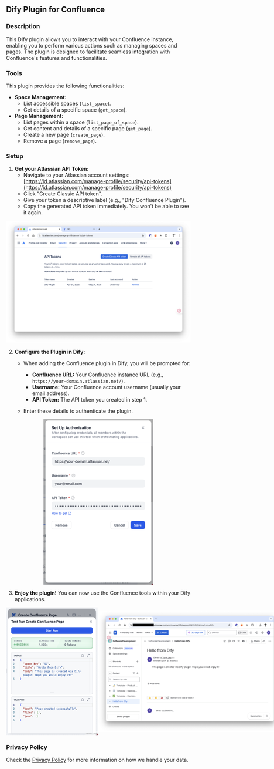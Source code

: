 ## Dify Plugin for Confluence

### Description

This Dify plugin allows you to interact with your Confluence instance, enabling you to perform various actions such as managing spaces and pages. The plugin is designed to facilitate seamless integration with Confluence's features and functionalities.

### Tools

This plugin provides the following functionalities:

*   **Space Management:**
    *   List accessible spaces (`list_space`).
    *   Get details of a specific space (`get_space`).
*   **Page Management:**
    *   List pages within a space (`list_page_of_space`).
    *   Get content and details of a specific page (`get_page`).
    *   Create a new page (`create_page`).
    *   Remove a page (`remove_page`).

### Setup

1.  **Get your Atlassian API Token:**
    *   Navigate to your Atlassian account settings: [https://id.atlassian.com/manage-profile/security/api-tokens](https://id.atlassian.com/manage-profile/security/api-tokens)
    *   Click "Create Classic API token".
    *   Give your token a descriptive label (e.g., "Dify Confluence Plugin").
    *   Copy the generated API token immediately. You won't be able to see it again.

![get-token](_assets/get-token.png)

2.  **Configure the Plugin in Dify:**
    *   When adding the Confluence plugin in Dify, you will be prompted for:
        *   **Confluence URL:** Your Confluence instance URL (e.g., `https://your-domain.atlassian.net/`).
        *   **Username:** Your Confluence account username (usually your email address).
        *   **API Token:** The API token you created in step 1.

    *   Enter these details to authenticate the plugin.

<div style="display: flex; justify-content: center; align-items: center;">
    <img src="_assets/auth.png" alt="Authentication Example" width="300px"/>
</div>

3.  **Enjoy the plugin!** You can now use the Confluence tools within your Dify applications.

<div style="display: flex; justify-content: space-around; align-items: center;">
    <img src="_assets/create-page.png" alt="Usage Example" width="250px"/>
    <img src="_assets/result.png" alt="Example" width="600px"/>
</div>

### Privacy Policy

Check the [Privacy Policy](PRIVACY.md) for more information on how we handle your data.
